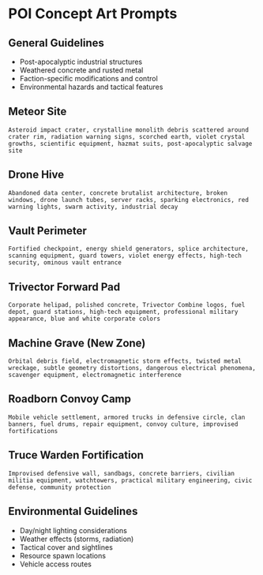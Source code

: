 # POI Concept Art Prompts

## General Guidelines
- Post-apocalyptic industrial structures
- Weathered concrete and rusted metal
- Faction-specific modifications and control
- Environmental hazards and tactical features

## Meteor Site

```text
Asteroid impact crater, crystalline monolith debris scattered around crater rim, radiation warning signs, scorched earth, violet crystal growths, scientific equipment, hazmat suits, post-apocalyptic salvage site
```

## Drone Hive

```text
Abandoned data center, concrete brutalist architecture, broken windows, drone launch tubes, server racks, sparking electronics, red warning lights, swarm activity, industrial decay
```

## Vault Perimeter

```text
Fortified checkpoint, energy shield generators, splice architecture, scanning equipment, guard towers, violet energy effects, high-tech security, ominous vault entrance
```

## Trivector Forward Pad

```text
Corporate helipad, polished concrete, Trivector Combine logos, fuel depot, guard stations, high-tech equipment, professional military appearance, blue and white corporate colors
```

## Machine Grave (New Zone)

```text
Orbital debris field, electromagnetic storm effects, twisted metal wreckage, subtle geometry distortions, dangerous electrical phenomena, scavenger equipment, electromagnetic interference
```

## Roadborn Convoy Camp

```text
Mobile vehicle settlement, armored trucks in defensive circle, clan banners, fuel drums, repair equipment, convoy culture, improvised fortifications
```

## Truce Warden Fortification

```text
Improvised defensive wall, sandbags, concrete barriers, civilian militia equipment, watchtowers, practical military engineering, civic defense, community protection
```

## Environmental Guidelines

- Day/night lighting considerations
- Weather effects (storms, radiation)
- Tactical cover and sightlines
- Resource spawn locations
- Vehicle access routes
